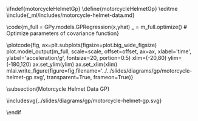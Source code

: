 \ifndef{motorcycleHelmetGp}
\define{motorcycleHelmetGp}
\editme
\include{_ml/includes/motorcycle-helmet-data.md}

\code{m_full = GPy.models.GPRegression(x,yhat)
_ = m_full.optimize() # Optimize parameters of covariance function}

\plotcode{fig, ax=plt.subplots(figsize=plot.big_wide_figsize)
plot.model_output(m_full, scale=scale, offset=offset, ax=ax, xlabel='time', ylabel='acceleration/$g$', fontsize=20, portion=0.5)
xlim=(-20,80)
ylim=(-180,120)
ax.set_ylim(ylim)
ax.set_xlim(xlim)
mlai.write_figure(figure=fig,filename='../../slides/diagrams/gp/motorcycle-helmet-gp.svg', 
            transparent=True, frameon=True)}


\subsection{Motorcycle Helmet Data GP}

\includesvg{../slides/diagrams/gp/motorcycle-helmet-gp.svg}

\endif
